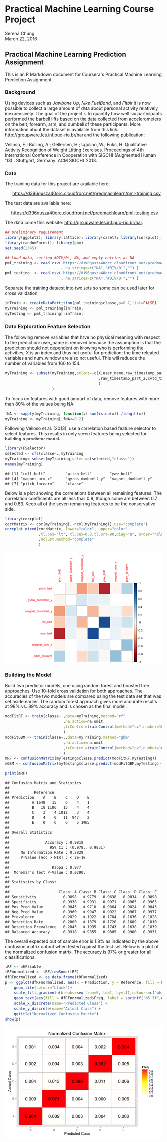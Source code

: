 # Practical Machine Learning Course Project
Serena Chung  
March 22, 2016  

##  Practical Machine Learning Prediction Assignment

This is an R Markdown document for Coursera's Practical Machine Learning Prediction Assignment.

### Background

Using devices such as *Jawbone Up*, *Nike FuelBand*, and *Fitbit* it is now possible to collect a large amount of data about personal activity relatively inexpensively. The goal of the project is to quantify how well six participants performed the barbell lifts based on the data collected from accelerometers on the belt, forearm, arm, and dumbell of these participants. More information about the dataset is available from this link: http://groupware.les.inf.puc-rio.br/har and the following publication:

Velloso, E.; Bulling, A.; Gellersen, H.; Ugulino, W.; Fuks, H. Qualitative Activity Recognition of Weight Lifting Exercises. Proceedings of 4th International Conference in Cooperation with SIGCHI (Augmented Human '13) . Stuttgart, Germany: ACM SIGCHI, 2013.

### Data

The training data for this project are available here:

&nbsp;&nbsp; &nbsp;&nbsp; https://d396qusza40orc.cloudfront.net/predmachlearn/pml-training.csv

The test data are available here:

&nbsp;&nbsp;&nbsp;&nbsp; https://d396qusza40orc.cloudfront.net/predmachlearn/pml-testing.csv

The data come this website: http://groupware.les.inf.puc-rio.br/har.


```r
## preliminary requirement
library(ggplot2); library(lattice); library(caret); library(corrplot);
library(randomForest); library(gbm);
set.seed(2345)
```


```r
## Load data, setting #DIV/0!, NA, and empty entries as NA
pml_training <- read.csv('https://d396qusza40orc.cloudfront.net/predmachlearn/pml-training.csv'
                         , na.strings=c("NA","#DIV/0!","") )
pml_testing  <- read.csv('https://d396qusza40orc.cloudfront.net/predmachlearn/pml-testing.csv'
                         , na.strings=c("NA","#DIV/0!","") )
```

Separate the training dataest into two sets so some can be used later for cross validation:

```r
inTrain <- createDataPartition(pml_training$classe,p=0.7,list=FALSE)
myTraining <- pml_training[inTrain,] 
myTesting <- pml_training[-inTrain,] 
```

### Data Exploration Feature Selection

The following remove variables that have no physical meaning with respect to the prediction:  user_name is removed because the assumption is that the prediction should not dependent on knowing who is performing the activities; X is an index and thus not useful for prediction; the time releated variables and num_window are also not useful.  This will reduece the number of variables from 160 to 154.

```r
myTraining <- subset(myTraining,select=-c(X,user_name,raw_timestamp_part_1
                                          ,raw_timestamp_part_2,cvtd_timestamp,num_window
                                          )
                     )
```

To focus on features with good amount of data, remove features with more than 80% of the values being NA:

```r
fNA <- sapply(myTraining, function(x) sum(is.na(x)) /length(x))
myTraining <- myTraining[,fNA<=0.2]
```

Following Velloso et al. (2013), use a correlation based feature selector to select features.
This results in only seven features being selected for building a predictor model.

```r
library(FSelector)
selected <- cfs(classe~.,myTraining)
myTraining<-subset(myTraining,select=c(selected,"classe")) 
names(myTraining)
```

```
## [1] "roll_belt"         "pitch_belt"        "yaw_belt"         
## [4] "magnet_arm_x"      "gyros_dumbbell_y"  "magnet_dumbbell_y"
## [7] "pitch_forearm"     "classe"
```

Below is a plot showing the correlations between all remaining features. The correlation coefficients are all less than 0.9, though some are between 0.7 and 0.83. Keep all of the seven remaining features to be the conservative side.

```r
library(corrplot)
corrMatrix <- cor(myTraining[,-ncol(myTraining)],use="complete")
corrplot.mixed(corrMatrix, lower="color", upper="color"
               ,tl.pos="lt", tl.cex=0.8,tl.srt=90,diag="n", order="hclust"
               ,hclust.method="complete"
               )
```

![](index_files/figure-html/corrplot-1.png)

### Building the Model

Build two predictor models, one using random forest and boosted tree approaches. Use 10-fold cross validation for both approaches.  The accuracies of the two models are compared using the test data set that was set aside earlier. The random forest approach gives more accurate results at 98% vs. 89% accuracy and is chosen as the final model.  

```r
modFitRF <- train(classe~.,data=myTraining,method="rf"
                          ,na.action=na.omit
                          ,trControl=trainControl(method="cv",number=10)
                          )
modFitGBM <- train(classe~.,data=myTraining,method="gbm"
                          ,na.action=na.omit
                          ,trControl=trainControl(method="cv",number=10)
                          )
mRF <- confusionMatrix(myTesting$classe,predict(modFitRF,myTesting))
mGBM <- confusionMatrix(myTesting$classe,predict(modFitGBM,myTesting))
```


```r
print(mRF)
```

```
## Confusion Matrix and Statistics
## 
##           Reference
## Prediction    A    B    C    D    E
##          A 1648   15    6    4    1
##          B   10 1106   15    4    4
##          C    3    4 1012    3    4
##          D    4    0   11  947    2
##          E    0    6    6    5 1065
## 
## Overall Statistics
##                                           
##                Accuracy : 0.9818          
##                  95% CI : (0.9781, 0.9851)
##     No Information Rate : 0.2829          
##     P-Value [Acc > NIR] : < 2e-16         
##                                           
##                   Kappa : 0.977           
##  Mcnemar's Test P-Value : 0.02901         
## 
## Statistics by Class:
## 
##                      Class: A Class: B Class: C Class: D Class: E
## Sensitivity            0.9898   0.9779   0.9638   0.9834   0.9898
## Specificity            0.9938   0.9931   0.9971   0.9965   0.9965
## Pos Pred Value         0.9845   0.9710   0.9864   0.9824   0.9843
## Neg Pred Value         0.9960   0.9947   0.9922   0.9967   0.9977
## Prevalence             0.2829   0.1922   0.1784   0.1636   0.1828
## Detection Rate         0.2800   0.1879   0.1720   0.1609   0.1810
## Detection Prevalence   0.2845   0.1935   0.1743   0.1638   0.1839
## Balanced Accuracy      0.9918   0.9855   0.9805   0.9900   0.9931
```

The overall expected out of sample error is 1.8% as indicated by the above confusion matrix output when tested against the test set.  Below is a plot of the normalized confusion matrix.  The accuracy is 97% or greater for all classifications. 

```r
tRF <- mRF$table
tRFnormalized <- tRF/rowSums(tRF)
dfRFnormalized <- as.data.frame(tRFnormalized)
p <- ggplot(dfRFnormalized, aes(x = Prediction, y = Reference, fill = Freq)) +
    geom_tile(colour="black")+
    scale_fill_gradientn(breaks=seq(from=0, to=1, by=.1),colours=c("white","yellow","red")) +
    geom_text(aes(fill = dfRFnormalized$Freq, label = sprintf("%5.3f",dfRFnormalized$Freq)))+
    scale_x_discrete(name="Predicted Class") +
    scale_y_discrete(name="Actual Class") +
    ggtitle("Normalized Confusion Matrix")
show(p)
```

![](index_files/figure-html/confusion-1.png)

